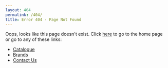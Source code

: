 ```yaml
---
layout: 404
permalink: /404/
title: Error 404 - Page Not Found
---
```


Oops, looks like this page doesn't exist. Click [here](/) to go to the home page or go to any of these links:

* [Catalogue](/catalogue/)
* [Brands](/brands/)
* [Contact Us](/contact-us/)